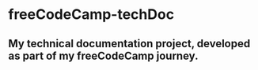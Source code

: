 # freeCodeCamp-techDoc
## My technical documentation project, developed as part of my freeCodeCamp journey.
